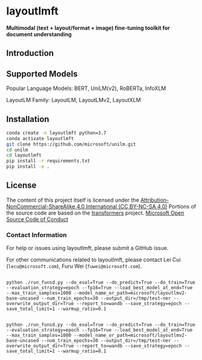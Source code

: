 # layoutlmft
**Multimodal (text + layout/format + image) fine-tuning toolkit for document understanding**

## Introduction

## Supported Models
Popular Language Models: BERT, UniLM(v2), RoBERTa, InfoXLM

LayoutLM Family: LayoutLM, LayoutLMv2, LayoutXLM

## Installation

~~~bash
conda create -n layoutlmft python=3.7
conda activate layoutlmft
git clone https://github.com/microsoft/unilm.git
cd unilm
cd layoutlmft
pip install -r requirements.txt
pip install -e .
~~~

## License

The content of this project itself is licensed under the [Attribution-NonCommercial-ShareAlike 4.0 International (CC BY-NC-SA 4.0)](https://creativecommons.org/licenses/by-nc-sa/4.0/)
Portions of the source code are based on the [transformers](https://github.com/huggingface/transformers) project.
[Microsoft Open Source Code of Conduct](https://opensource.microsoft.com/codeofconduct)

### Contact Information

For help or issues using layoutlmft, please submit a GitHub issue.

For other communications related to layoutlmft, please contact Lei Cui (`lecu@microsoft.com`), Furu Wei (`fuwei@microsoft.com`).


```

python ./run_funsd.py --do_eval=True --do_predict=True --do_train=True --evaluation_strategy=epoch --fp16=True --load_best_model_at_end=True --max_train_samples=1000 --model_name_or_path=microsoft/layoutlmv2-base-uncased --num_train_epochs=30 --output_dir=/tmp/test-ner --overwrite_output_dir=True --report_to=wandb --save_strategy=epoch --save_total_limit=1 --warmup_ratio=0.1


python ./run_funsd.py --do_eval=True --do_predict=True --do_train=True --evaluation_strategy=epoch --fp16=True --load_best_model_at_end=True --max_train_samples=1000 --model_name_or_path=microsoft/layoutlmv2-base-uncased --num_train_epochs=30 --output_dir=/tmp/test-ner --overwrite_output_dir=True --report_to=wandb --save_strategy=epoch --save_total_limit=1 --warmup_ratio=0.1

```